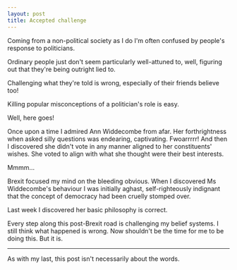 ```yaml
---
layout: post
title: Accepted challenge
---
```


Coming from a non-political society as I do I'm often confused by people's response to politicians.

Ordinary people just don't seem particularly well-attuned to, well, figuring out that they're being outright lied to.

Challenging what they're told is wrong, especially of their friends believe too!

Killing popular misconceptions of a politician's role is easy.

Well, here goes!

Once upon a time I admired Ann Widdecombe from afar.  Her forthrightness when asked silly questions was endearing, captivating.  Fwoarrrrr!  And then I discovered she didn't vote in any manner aligned to her constituents' wishes.  She voted to align with what she thought were their best interests.

Mmmm…

Brexit focused my mind on the bleeding obvious.  When I discovered Ms Widdecombe's behaviour I was initially aghast, self-righteously indignant that the concept of democracy had been cruelly stomped over.

Last week I discovered her basic philosophy is correct.

Every step along this post-Brexit road is challenging my belief systems.  I still think what happened is wrong.  Now shouldn't be the time for me to be doing this.  But it is.

---

As with my last, this post isn't necessarily about the words.
